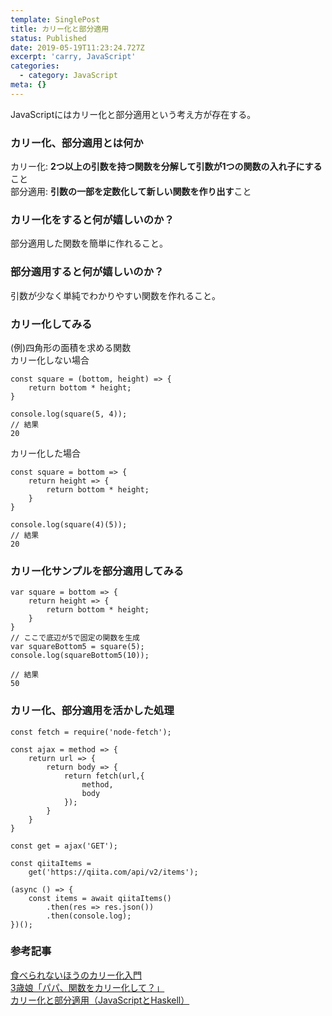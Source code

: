 ```yaml
---
template: SinglePost
title: カリー化と部分適用
status: Published
date: 2019-05-19T11:23:24.727Z
excerpt: 'carry, JavaScript'
categories:
  - category: JavaScript
meta: {}
---
```

JavaScriptにはカリー化と部分適用という考え方が存在する。
### カリー化、部分適用とは何か
カリー化: **2つ以上の引数を持つ関数を分解して引数が1つの関数の入れ子にする**こと  
部分適用: **引数の一部を定数化して新しい関数を作り出す**こと

### カリー化をすると何が嬉しいのか？
部分適用した関数を簡単に作れること。

### 部分適用すると何が嬉しいのか？
引数が少なく単純でわかりやすい関数を作れること。

### カリー化してみる
(例)四角形の面積を求める関数  
カリー化しない場合
```
const square = (bottom, height) => {
	return bottom * height;
}

console.log(square(5, 4));
// 結果
20
```
カリー化した場合
```
const square = bottom => {
	return height => {
		return bottom * height;
	}
}

console.log(square(4)(5));
// 結果
20
```
### カリー化サンプルを部分適用してみる
```
var square = bottom => {
	return height => {
		return bottom * height;
	}
}
// ここで底辺が5で固定の関数を生成
var squareBottom5 = square(5);
console.log(squareBottom5(10));

// 結果
50
```
### カリー化、部分適用を活かした処理
```
const fetch = require('node-fetch');

const ajax = method => {
    return url => {
        return body => {
            return fetch(url,{
                method,
                body
            });
        }
    }
}

const get = ajax('GET');

const qiitaItems = 
    get('https://qiita.com/api/v2/items');

(async () => {
    const items = await qiitaItems()
        .then(res => res.json())
        .then(console.log);
})();
```
### 参考記事
[食べられないほうのカリー化入門](https://qiita.com/KDKTN/items/6a27c0e8efa66b1f7799)  
[3歳娘「パパ、関数をカリー化して？」](https://qiita.com/Yametaro/items/99cc1c8ebcfc703b1410)  
[カリー化と部分適用（JavaScriptとHaskell）](https://qiita.com/7shi/items/a0143daac77a205e7962)
